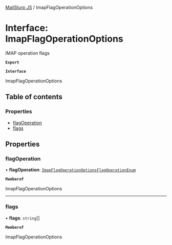 [MailSlurp JS](../README.md) / ImapFlagOperationOptions

# Interface: ImapFlagOperationOptions

IMAP operation flags

**`Export`**

**`Interface`**

ImapFlagOperationOptions

## Table of contents

### Properties

- [flagOperation](ImapFlagOperationOptions.md#flagoperation)
- [flags](ImapFlagOperationOptions.md#flags)

## Properties

### flagOperation

• **flagOperation**: [`ImapFlagOperationOptionsFlagOperationEnum`](../enums/ImapFlagOperationOptionsFlagOperationEnum.md)

**`Memberof`**

ImapFlagOperationOptions

___

### flags

• **flags**: `string`[]

**`Memberof`**

ImapFlagOperationOptions

